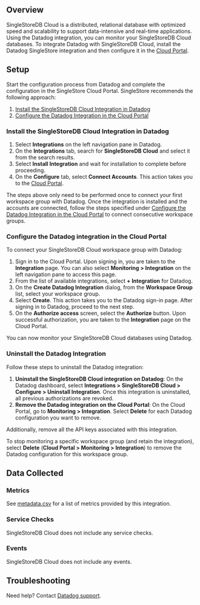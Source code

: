 ## Overview

SingleStoreDB Cloud is a distributed, relational database with optimized speed and scalability to support data-intensive and real-time applications. Using the Datadog integration, you can monitor your SingleStoreDB Cloud databases. To integrate Datadog with SingleStoreDB Cloud, install the Datadog SingleStore integration and then configure it in the [Cloud Portal][1]. 

## Setup

Start the configuration process from Datadog and complete the configuration in the SingleStore Cloud Portal. SingleStore recommends the following approach:

1. [Install the SingleStoreDB Cloud Integration in Datadog](#install-the-singlestoredb-cloud-integration-in-datadog)
2. [Configure the Datadog Integration in the Cloud Portal](#configure-the-datadog-integration-in-the-cloud-portal)

### Install the SingleStoreDB Cloud Integration in Datadog

1. Select **Integrations** on the left navigation pane in Datadog. 
2. On the **Integrations** tab, search for **SingleStoreDB Cloud** and select it from the search results.
3. Select **Install Integration** and wait for installation to complete before proceeding.
4. On the **Configure** tab, select **Connect Accounts**. This action takes you to the [Cloud Portal][1].

The steps above only need to be performed once to connect your first workspace group with Datadog. Once the integration is installed and the accounts are connected, follow the steps specified under [Configure the Datadog Integration in the Cloud Portal](#configure-the-datadog-integration-in-the-cloud-portal) to connect consecutive workspace groups. 

### Configure the Datadog integration in the Cloud Portal

To connect your SingleStoreDB Cloud workspace group with Datadog:

1. Sign in to the Cloud Portal. Upon signing in, you are taken to the **Integration** page. You can also select **Monitoring > Integration** on the left navigation pane to access this page.
2. From the list of available integrations, select **+ Integration** for Datadog.
3. On the **Create Datadog Integration** dialog, from the **Workspace Group** list, select your workspace group.
4. Select **Create**. This action takes you to the Datadog sign-in page. After signing in to Datadog, proceed to the next step.
5. On the **Authorize access** screen, select the **Authorize** button. Upon successful authorization, you are taken to the **Integration** page on the Cloud Portal. 

You can now monitor your SingleStoreDB Cloud databases using Datadog.

### Uninstall the Datadog Integration

Follow these steps to uninstall the Datadog integration:

1. **Uninstall the SingleStoreDB Cloud integration on Datadog**: On the Datadog dashboard, select **Integrations > SingleStoreDB Cloud > Configure > Uninstall Integration**. Once this integration is uninstalled, all previous authorizations are revoked.
2. **Remove the Datadog integration on the Cloud Portal**: On the Cloud Portal, go to **Monitoring > Integration**. Select **Delete** for each Datadog configuration you want to remove. 

Additionally, remove all the API keys associated with this integration.

To stop monitoring a specific workspace group (and retain the integration), select **Delete** (**Cloud Portal > Monitoring > Integration**) to remove the Datadog configuration for this workspace group.

## Data Collected

### Metrics

See [metadata.csv][2] for a list of metrics provided by this integration.

### Service Checks

SingleStoreDB Cloud does not include any service checks. 

### Events

SingleStoreDB Cloud does not include any events. 

## Troubleshooting

Need help? Contact [Datadog support][3].

[1]: https://portal.singlestore.com
[2]: https://github.com/DataDog/integrations-extras/blob/master/singlestoredb_cloud/metadata.csv
[3]: https://docs.datadoghq.com/help/


